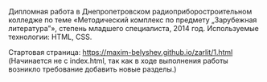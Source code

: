 Дипломная работа в Днепропетровском радиоприборостроительном колледже по теме «Методический комплекс по предмету „Зарубежная литература”», степень младшего специалиста, 2014 год. Используемые технологии: HTML, CSS.

Стартовая страница: https://maxim-belyshev.github.io/zarlit/1.html
(Начинается не с index.html, так как в ходе выполнения работы возникло требование добавить новые разделы.)
